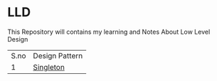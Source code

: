 # LLD
This Repository will contains my learning and Notes About Low Level Design

<table>
  <tr>
    <td > S.no</td>
    <td> Design Pattern</a></td>
  </tr>
  <tr>
    <td > 1</td>
    <td> <a href="https://github.com/saideep_2000/LLD/2.DesignPatterns/1.CreationalPatterns/1.1.Singleton.py"> Singleton</a></td>
  </tr>
</table>